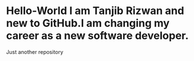 # Hello-World I am Tanjib Rizwan and new to GitHub.I am changing my career as a new software developer.
Just another repository

